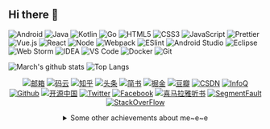 ## Hi there 👋

<!--
Here are some ideas to get you started:

- 🔭 I’m currently working on ...
- 🌱 I’m currently learning ...
- 👯 I’m looking to collaborate on ...
- 🤔 I’m looking for help with ...
- 💬 Ask me about ...
- 📫 How to reach me: ...
- 😄 Pronouns: ...
- ⚡ Fun fact: ...
-->

![Android](https://img.shields.io/badge/-Android-000000?style=for-the-badge&logo=android)
![Java](https://img.shields.io/badge/-Java-ED2A2B?style=for-the-badge&logo=java)
![Kotlin](https://img.shields.io/badge/-Kotlin-000000?style=for-the-badge&logo=kotlin)
![Go](https://img.shields.io/badge/-Golang-00ADD8?style=for-the-badge&logo=go&logoColor=FFFFFF)
![HTML5](https://img.shields.io/badge/-HTML5-E44D27?style=for-the-badge&logo=html5&logoColor=FFFFFF)
![CSS3](https://img.shields.io/badge/-CSS3-1572B6?style=for-the-badge&logo=css3)
![JavaScript](https://img.shields.io/badge/-JavaScript-000000?style=for-the-badge&logo=javascript)
![Prettier](https://img.shields.io/badge/-Prettier-C596C7?style=for-the-badge&logo=prettier&logoColor)
![Vue.js](https://img.shields.io/badge/-Vue.js-34495E?style=for-the-badge&logo=Vue.js)
![React](https://img.shields.io/badge/-React-000000?style=for-the-badge&logo=react)
![Node](https://img.shields.io/badge/-NodeJS-000000?style=for-the-badge&logo=Node.js)
![Webpack](https://img.shields.io/badge/-Webpack-1D72B4?style=for-the-badge&logo=webpack)
![ESlint](https://img.shields.io/badge/-ESLint-8080F2?style=for-the-badge&logo=eslint)
![Android Studio](https://img.shields.io/badge/-Android%20Studio-000000?style=for-the-badge&logo=android-studio)
![Eclipse](https://img.shields.io/badge/-Eclipse-F69100?style=for-the-badge&logo=eclipse&logoColor=2C2057)
![Web Storm](https://img.shields.io/badge/-WebStorm-0CBC1B?style=for-the-badge&logo=webstorm)
![IDEA](https://img.shields.io/badge/-IDEA-FE315C?style=for-the-badge&logo=intellij-idea)
![VS Code](https://img.shields.io/badge/-VSCode-0167b9?style=for-the-badge&logo=visual-studio-code)
![Docker](https://img.shields.io/badge/-Docker-2496ED?style=for-the-badge&logo=docker&logoColor=FFFFFF)
![Git](https://img.shields.io/badge/-Git-F05032?style=for-the-badge&logo=git&logoColor=FFFFFF)

![March's github stats](https://github-readme-stats.wasabeef.vercel.app/api?username=maoqiqi&line_height=21&show_icons=true&theme=buefy)
![Top Langs](https://github-readme-stats.wasabeef.vercel.app/api/top-langs/?username=maoqiqi&show_icons=true&layout=compact&theme=buefy)

<div align=center>

[![邮箱](https://cdn.jsdelivr.net/gh/maoqiqi/cdn/ic-gmail-small.png)](mailto:fengqi.mao.march@gmail.com)
[![码云](https://cdn.jsdelivr.net/gh/maoqiqi/cdn/ic-gitee-small.png)](https://gitee.com/maofengqi)
[![知乎](https://cdn.jsdelivr.net/gh/maoqiqi/cdn/ic-zhi-hu-small.png)](http://zhihu.com/people/maofengqi)
[![头条](https://cdn.jsdelivr.net/gh/maoqiqi/cdn/ic-tou-tiao-small.png)](https://toutiao.io/u/425956/subjects)
[![简书](https://cdn.jsdelivr.net/gh/maoqiqi/cdn/ic-jian-shu-small.png)](https://www.jianshu.com/u/02f2491c607d)
[![掘金](https://cdn.jsdelivr.net/gh/maoqiqi/cdn/ic-jue-jin-small.png)](https://juejin.im/user/5b484473e51d45199940e2ae)
[![豆瓣](https://cdn.jsdelivr.net/gh/maoqiqi/cdn/ic-dou-ban-small.png)](https://www.douban.com/people/maofengqi/)
[![CSDN](https://cdn.jsdelivr.net/gh/maoqiqi/cdn/ic-csdn-small.png)](http://blog.csdn.net/u011810138)
[![InfoQ](https://cdn.jsdelivr.net/gh/maoqiqi/cdn/ic-infoq-small.png)](https://www.infoq.cn/profile/1625261)
[![Github](https://cdn.jsdelivr.net/gh/maoqiqi/cdn/ic-github-small.png)](https://github.com/maoqiqi)
[![开源中国](https://cdn.jsdelivr.net/gh/maoqiqi/cdn/ic-os-china-small.png)](https://my.oschina.net/maoqiqi)
[![Twitter](https://cdn.jsdelivr.net/gh/maoqiqi/cdn/ic-twitter-small.png)](https://twitter.com/maofengqi)
[![Facebook](https://cdn.jsdelivr.net/gh/maoqiqi/cdn/ic-facebook-small.png)](https://www.facebook.com/fengqi.mao)
[![喜马拉雅听书](https://cdn.jsdelivr.net/gh/maoqiqi/cdn/ic-xi-ma-la-ya-small.png)](https://www.ximalaya.com/zhubo/31419312/)
[![SegmentFault](https://cdn.jsdelivr.net/gh/maoqiqi/cdn/ic-segment-fault-small.png)](https://segmentfault.com/u/maoqiqi)
[![StackOverFlow](https://cdn.jsdelivr.net/gh/maoqiqi/cdn/ic-stack-overflow-small.png)](https://stackoverflow.com/users/8223522)

<div align=center>

<details>
  <summary>Some other achievements about me~e~e</summary><br>
  <div align=center>

  ![我在美国打篮球](https://upload-images.jianshu.io/upload_images/9305757-2663249dffd36060.gif?imageMogr2/auto-orient/strip)
  ![我在美国打篮球](https://upload-images.jianshu.io/upload_images/9305757-2663249dffd36060.gif?imageMogr2/auto-orient/strip)
  ![我在美国打篮球](https://upload-images.jianshu.io/upload_images/9305757-2663249dffd36060.gif?imageMogr2/auto-orient/strip)
  ![我在美国打篮球](https://upload-images.jianshu.io/upload_images/9305757-2663249dffd36060.gif?imageMogr2/auto-orient/strip)
  ![我在美国打篮球](https://upload-images.jianshu.io/upload_images/9305757-2663249dffd36060.gif?imageMogr2/auto-orient/strip)
  ![我在美国打篮球](https://upload-images.jianshu.io/upload_images/9305757-2663249dffd36060.gif?imageMogr2/auto-orient/strip)
  ![我在美国打篮球](https://upload-images.jianshu.io/upload_images/9305757-2663249dffd36060.gif?imageMogr2/auto-orient/strip)
  ![我在美国打篮球](https://upload-images.jianshu.io/upload_images/9305757-2663249dffd36060.gif?imageMogr2/auto-orient/strip)
  ![我在美国打篮球](https://upload-images.jianshu.io/upload_images/9305757-2663249dffd36060.gif?imageMogr2/auto-orient/strip)
  ![我在美国打篮球](https://upload-images.jianshu.io/upload_images/9305757-2663249dffd36060.gif?imageMogr2/auto-orient/strip)
  ![我在美国打篮球](https://upload-images.jianshu.io/upload_images/9305757-2663249dffd36060.gif?imageMogr2/auto-orient/strip)
  ![我在美国打篮球](https://upload-images.jianshu.io/upload_images/9305757-2663249dffd36060.gif?imageMogr2/auto-orient/strip)

  </div>
</details>
